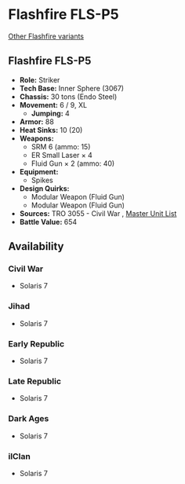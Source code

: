 # Flashfire FLS-P5 

[Other Flashfire variants](../flashfire.md) 

## Flashfire FLS-P5 

- **Role:** Striker 
- **Tech Base:** Inner Sphere (3067) 
- **Chassis:** 30 tons (Endo Steel) 
- **Movement:** 6 / 9, XL 
  - **Jumping:** 4 
- **Armor:** 88 
- **Heat Sinks:** 10 (20) 
- **Weapons:** 
  - SRM 6 (ammo: 15) 
  - ER Small Laser × 4 
  - Fluid Gun × 2 (ammo: 40) 
- **Equipment:** 
  - Spikes 
- **Design Quirks:** 
  - Modular Weapon (Fluid Gun) 
  - Modular Weapon (Fluid Gun) 
- **Sources:** TRO 3055 - Civil War , [Master Unit List](http://masterunitlist.info/Unit/Details/1122) 
- **Battle Value:** 654 

## Availability 

### Civil War 

- Solaris 7 

### Jihad 

- Solaris 7 

### Early Republic 

- Solaris 7 

### Late Republic 

- Solaris 7 

### Dark Ages 

- Solaris 7 

### ilClan 

- Solaris 7 

